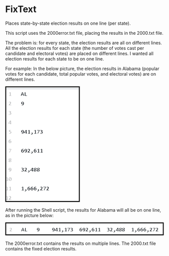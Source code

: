 # FixText
Places state-by-state election results on one line (per state).

This script uses the 2000error.txt file, placing the results in the 2000.txt file. 

The problem is: for every state, the election results are all on different lines. All the election results for each state (the number of votes cast per candidate and electoral votes) are placed on different lines. I wanted all election results for each state to be on one line.

For example: In the below picture, the election results in Alabama (popular votes for each candidate, total popular votes, and electoral votes) are on different lines.

![alt text](https://github.com/CodeCrazy97/FixText/blob/master/ALbad.png)

After running the Shell script, the results for Alabama will all be on one line, as in the picture below:

![alt text](https://github.com/CodeCrazy97/FixText/blob/master/ALfixed.png)

The 2000error.txt contains the results on multiple lines. The 2000.txt file contains the fixed election results.
